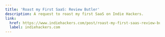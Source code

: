 ```yaml
---
title: 'Roast my First SaaS: Review Butler'
description: A request to roast my first SaaS on Indie Hackers.
link:
  href: https://www.indiehackers.com/post/roast-my-first-saas-review-butler-1e50d95fed
  label: indiehackers.com
---
```

